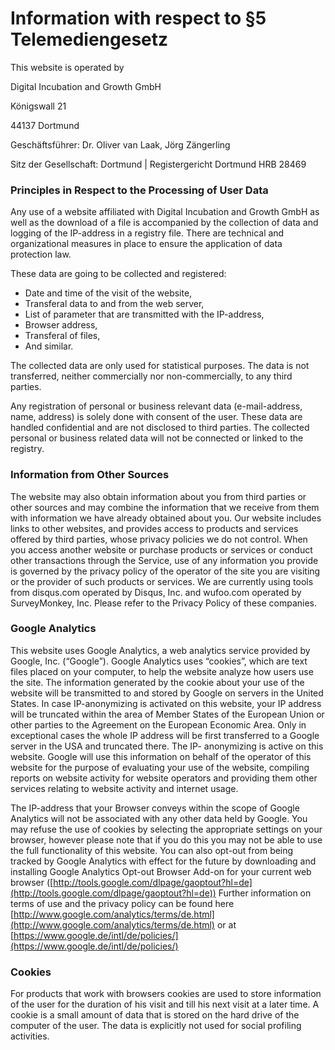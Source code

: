 # Information with respect to §5 Telemediengesetz
This website is operated by

Digital Incubation and Growth GmbH

K&ouml;nigswall 21

44137 Dortmund

Gesch&auml;ftsf&uuml;hrer: Dr. Oliver van Laak, J&ouml;rg Z&auml;ngerling

Sitz der Gesellschaft: Dortmund | Registergericht Dortmund HRB 28469


### Principles in Respect to the Processing of User Data

Any use of a website affiliated with Digital Incubation and Growth GmbH as well as the download of a file is accompanied by the collection of data and logging of the IP-address in a registry file. There are technical and organizational measures in place to ensure the application of data protection law.

These data are going to be collected and registered:

-	Date and time of the visit of the website,
-	Transferal data to and from the web server,
-	List of parameter that are transmitted with the IP-address,
-	Browser address,
-	Transferal of files,
-	And similar.

The collected data are only used for statistical purposes. The data is not transferred, neither commercially nor non-commercially, to any third parties.

Any registration of personal or business relevant data (e-mail-address, name, address) is solely done with consent of the user. These data are handled confidential and are not disclosed to third parties. The collected personal or business related data will not be connected or linked to the registry.

### Information from Other Sources

The website may also obtain information about you from third parties or other sources and may combine the information that we receive from them with information we have already obtained about you.
Our website includes links to other websites, and provides access to products and services offered by third parties, whose privacy policies we do not control. When you access another website or purchase products or services or conduct other transactions through the Service, use of any information you provide is governed by the privacy policy of the operator of the site you are visiting or the provider of such products or services.
We are currently using tools from disqus.com operated by Disqus, Inc. and wufoo.com operated by SurveyMonkey, Inc. Please refer to the Privacy Policy of these companies.

### Google Analytics

This website uses Google Analytics, a web analytics service provided by Google, Inc. (“Google”). Google Analytics uses “cookies”, which are text files placed on your computer, to help the website analyze how users use the site. The information generated by the cookie about your use of the website will be transmitted to and stored by Google on servers in the United States.
In case IP-anonymizing is activated on this website, your IP address will be truncated within the area of Member States of the European Union or other parties to the Agreement on the European Economic Area. Only in exceptional cases the whole IP address will be first transferred to a Google server in the USA and truncated there. The IP- anonymizing is active on this website.
Google will use this information on behalf of the operator of this website for the purpose of evaluating your use of the website, compiling reports on website activity for website operators and providing them other services relating to website activity and internet usage.

The IP-address that your Browser conveys within the scope of Google Analytics will not be associated with any other data held by Google. You may refuse the use of cookies by selecting the appropriate settings on your browser, however please note that if you do this you may not be able to use the full functionality of this website. You can also opt-out from being tracked by Google Analytics with effect for the future by downloading and installing Google Analytics Opt-out Browser Add-on for your current web browser ([http://tools.google.com/dlpage/gaoptout?hl=de](http://tools.google.com/dlpage/gaoptout?hl=de))
Further information on terms of use and the privacy policy can be found here [http://www.google.com/analytics/terms/de.html](http://www.google.com/analytics/terms/de.html) or at [https://www.google.de/intl/de/policies/](https://www.google.de/intl/de/policies/)

### Cookies

For products that work with browsers cookies are used to store information of the user for the duration of his visit and till his next visit at a later time. A cookie is a small amount of data that is stored on the hard drive of the computer of the user. The data is explicitly not used for social profiling activities.
